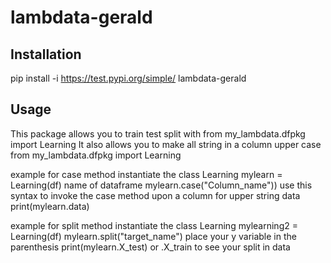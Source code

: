 # lambdata-gerald

## Installation 

pip install -i https://test.pypi.org/simple/ lambdata-gerald
## Usage
This package allows you to train test split with 
from my_lambdata.dfpkg import Learning
It also allows you to make all string in a column upper case 
from my_lambdata.dfpkg import Learning

example for case method
instantiate the class Learning 
mylearn = Learning(df) name of dataframe
mylearn.case("Column_name")) use this syntax to invoke the case method upon a column for upper string data
print(mylearn.data)

example for split method
instantiate the class Learning
mylearning2 = Learning(df)
mylearn.split("target_name") place your y variable in the parenthesis
print(mylearn.X_test) or .X_train to see your split in data 

